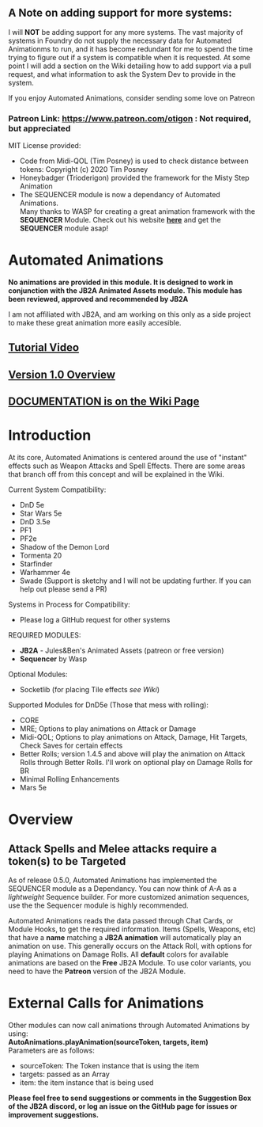## A Note on adding support for more systems: 
I will **NOT** be adding support for any more systems. The vast majority of systems in Foundry do not supply the necessary data for Automated Animationms to run, and it has become redundant for me to spend the time trying to figure out if a system is compatible when it is requested. At some point I will add a section on the Wiki detailing how to add support via a pull request, and what information to ask the System Dev to provide in the system.  
  
If you enjoy Automated Animations, consider sending some love on Patreon
### Patreon Link: https://www.patreon.com/otigon : Not required, but appreciated  

MIT License provided:  
- Code from Midi-QOL (Tim Posney) is used to check distance between tokens: Copyright (c) 2020 Tim Posney  
- Honeybadger (Trioderigon) provided the framework for the Misty Step Animation  
- The SEQUENCER module is now a dependancy of Automated Animations.  
Many thanks to WASP for creating a great animation framework with the **SEQUENCER** Module. Check out his website [**here**](https://app.fantasy-calendar.com/) and get the **SEQUENCER** module asap!  
  
# Automated Animations
**No animations are provided in this module. It is designed to work in conjunction with the JB2A Animated Assets module. This module has been reviewed, approved and recommended by JB2A**  

I am not affiliated with JB2A, and am working on this only as a side project to make these great animation more easily accesible. 

## [**Tutorial Video**](https://www.youtube.com/watch?v=x5Y668eIAl0)  
  
## [**Version 1.0 Overview**](https://www.youtube.com/watch?v=edhUEPjQNtQ)
  
## [**DOCUMENTATION is on the Wiki Page**](https://github.com/otigon/automated-jb2a-animations/wiki)
# Introduction

At its core, Automated Animations is centered around the use of "instant" effects such as Weapon Attacks and Spell Effects. There are some areas that branch off from this concept and will be explained in the Wiki.

Current System Compatibility:  
- DnD 5e  
- Star Wars 5e
- DnD 3.5e
- PF1  
- PF2e  
- Shadow of the Demon Lord  
- Tormenta 20  
- Starfinder  
- Warhammer 4e
- Swade (Support is sketchy and I will not be updating further. If you can help out please send a PR)  

Systems in Process for Compatibility:   
- Please log a GitHub request for other systems  

REQUIRED MODULES: 
- **JB2A** - Jules&Ben's Animated Assets (patreon or free version)  
- **Sequencer** by Wasp

Optional Modules: 
- Socketlib (for placing Tile effects *see Wiki*)

Supported Modules for DnD5e (Those that mess with rolling):  
- CORE  
- MRE; Options to play animations on Attack or Damage  
- Midi-QOL; Options to play animations on Attack, Damage, Hit Targets, Check Saves for certain effects  
- Better Rolls; version 1.4.5 and above will play the animation on Attack Rolls through Better Rolls. I'll work on optional play on Damage Rolls for BR  
- Minimal Rolling Enhancements  
- Mars 5e  

# Overview
## Attack Spells and Melee attacks require a token(s) to be Targeted

As of release 0.5.0, Automated Animations has implemented the SEQUENCER module as a Dependancy. You can now think of A-A as a *lightweight* Sequence builder. For more customized animation sequences, use the the Sequencer module is highly recommended.   

Automated Animations reads the data passed through Chat Cards, or Module Hooks, to get the required information. Items (Spells, Weapons, etc) that have a **name** matching a **JB2A animation** will automatically play an animation on use. This generally occurs on the Attack Roll, with options for playing Animations on Damage Rolls. All **default** colors for available animations are based on the **Free** JB2A Module. To use color variants, you need to have the **Patreon** version of the JB2A Module.  

# External Calls for Animations  
Other modules can now call animations through Automated Animations by using:  
**AutoAnimations.playAnimation(sourceToken, targets, item)**  
Parameters are as follows:
- sourceToken: The Token instance that is using the item  
- targets: passed as an Array
- item: the item instance that is being used  



**Please feel free to send suggestions or comments in the Suggestion Box of the JB2A discord, or log an issue on the GitHub page for issues or improvement suggestions.**


